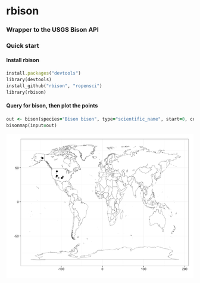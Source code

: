 rbison
======

### Wrapper to the USGS Bison API

### Quick start

#### Install rbison

```ruby
install.packages("devtools")
library(devtools)
install_github("rbison", "ropensci")
library(rbison)
```

#### Query for bison, then plot the points

```ruby
out <- bison(species="Bison bison", type="scientific_name", start=0, count=50)
bisonmap(input=out)
```

![](inst/assets/img/map.png)